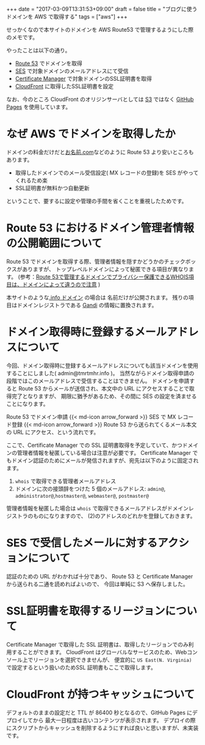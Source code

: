 +++
date = "2017-03-09T13:31:53+09:00"
draft = false
title = "ブログに使うドメインを AWS で取得する"
tags = ["aws"]
+++

せっかくなので本サイトのドメインを AWS Route53 で管理するようにした際のメモです。

やったことは以下の通り。

* [Route 53](https://aws.amazon.com/jp/route53/) でドメインを取得
* [SES](https://aws.amazon.com/jp/ses/) で対象ドメインのメールアドレスにて受信
* [Certificate Manager](https://aws.amazon.com/jp/certificate-manager/) で対象ドメインのSSL証明書を取得
* [CloudFront](https://aws.amazon.com/jp/cloudfront/) に取得したSSL証明書を設定

なお、今のところ CloudFront のオリジンサーバとしては [S3](https://aws.amazon.com/jp/s3/) ではなく [GitHub Pages](https://pages.github.com/) を使用しています。

<!--more-->

# なぜ AWS でドメインを取得したか

ドメインの料金だけだと[お名前.com](www.onamae.com)などのように Route 53 より安いところもあります。

* 取得したドメインでのメール受信設定( MX レコードの登録)を SES がやってくれるため楽
* SSL証明書が無料かつ自動更新

ということで、要するに設定や管理の手間を省くことを重視したためです。

# Route 53 におけるドメイン管理者情報の公開範囲について

Route 53 でドメインを取得する際、管理者情報を隠すかどうかのチェックボックスがありますが、
トップレベルドメインによって秘匿できる項目が異なります。
(参考：[Route 53で管理するドメインでプライバシー保護できるWHOIS項目は、ドメインによって違うので注意](http://dev.classmethod.jp/cloud/aws/route53-privacy-protection/) )

本サイトのような[.info ドメイン](http://docs.aws.amazon.com/Route53/latest/DeveloperGuide/registrar-tld-list.html#info) の場合は
名前だけが公開されます。
残りの項目はドメインレジストラである [Gandi](https://www.gandi.net/) の情報に置換されます。

# ドメイン取得時に登録するメールアドレスについて

今回、ドメイン取得時に登録するメールアドレスについても該当ドメインを使用することにしました( a&#100;mi&#110;&#64;&#116;m&#114;tmhr.in&#102;o )。
当然ながらドメイン取得申請の段階ではこのメールアドレスで受信することはできません。
ドメインを申請すると Route 53 からメールが送信され、本文中の URL にアクセスすることで取得完了となりますが、
期限に猶予があるため、その間に SES の設定を済ませることになります。

Route 53 でドメイン申請 {{< md-icon arrow_forward >}} SES で MX レコード登録 {{< md-icon arrow_forward >}} Route 53 から送られてくるメール本文の URL にアクセス、という流れです。

ここで、Certificate Manager での SSL 証明書取得を予定していて、かつドメインの管理者情報を秘匿している場合は注意が必要です。
Certificate Manager でもドメイン認証のためにメールが発信されますが、宛先は以下のように固定されます。

1. `whois` で取得できる管理者メールアドレス
1. ドメインに次の接頭辞をつけた 5 個のメールアドレス: `admin@`, `administrator@`,`hostmaster@`, `webmaster@`, `postmaster@`
 
管理者情報を秘匿した場合は `whois` で取得できるメールアドレスがドメインレジストラのものになりますので、
(2)のアドレスのどれかを登録しておきます。

# SES で受信したメールに対するアクションについて

認証のための URL がわかれば十分であり、
Route 53 と Certificate Manager から送られる二通を読めればよいので、
今回は単純に S3 へ保存しました。

# SSL証明書を取得するリージョンについて

Certificate Manager で取得した SSL 証明書は、取得したリージョンでのみ利用することができます。
CloudFront はグローバルなサービスのため、Webコンソール上でリージョンを選択できませんが、
便宜的に `US East(N. Virginia)` で設定するという扱いのためSSL 証明書もここで取得します。

# CloudFront が持つキャッシュについて

デフォルトのままの設定だと TTL が 86400 秒となるので、GitHub Pages にデプロイしてから
最大一日程度は古いコンテンツが表示されます。
デプロイの際にスクリプトからキャッシュを削除するようにすれば良いと思いますが、未実装です。

<!-- 詰まったところ -->
<!-- CloudFront に Alternate CNAME 設定し忘れ -->
<!-- http://blog.ybbo.net/2015/04/11/how-to-fix-error-of-error-the-request-could-not-be-satisfied-generated-by-cloudfront-cloudfront-on-aws-cloud-front/ -->

